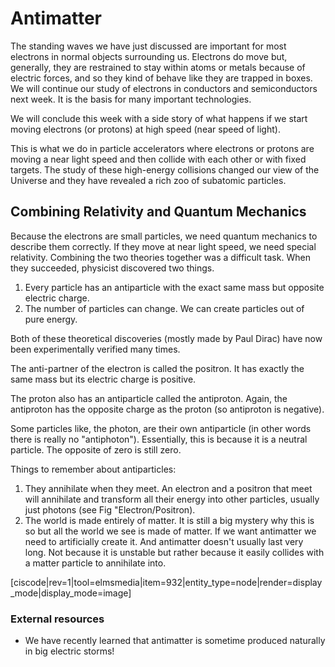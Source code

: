 # Antimatter

The standing waves we have just discussed are important for most electrons in normal objects surrounding us. Electrons do move but, generally, they are restrained to stay within atoms or metals because of electric forces, and so they kind of behave like they are trapped in boxes. We will continue our study of electrons in conductors and semiconductors next week. It is the basis for many important technologies.

We will conclude this week with a side story of what happens if we start moving electrons \(or protons\) at high speed \(near speed of light\).

This is what we do in particle accelerators where electrons or protons are moving a near light speed and then collide with each other or with fixed targets. The study of these high-energy collisions changed our view of the Universe and they have revealed a rich zoo of subatomic particles.

## Combining Relativity and Quantum Mechanics

Because the electrons are small particles, we need quantum mechanics to describe them correctly. If they move at near light speed, we need special relativity. Combining the two theories together was a difficult task. When they succeeded, physicist discovered two things.

1. Every particle has an antiparticle with the exact same mass but opposite electric charge. 
2. The number of particles can change. We can create particles out of pure energy. 

Both of these theoretical discoveries \(mostly made by Paul Dirac\) have now been experimentally verified many times.

The anti-partner of the electron is called the positron. It has exactly the same mass but its electric charge is positive.

The proton also has an antiparticle called the antiproton. Again, the antiproton has the opposite charge as the proton \(so antiproton is negative\).

Some particles like, the photon, are their own antiparticle \(in other words there is really no "antiphoton"\). Essentially, this is because it is a neutral particle. The opposite of zero is still zero.

Things to remember about antiparticles:

1. They annihilate when they meet. An electron and a positron that meet will annihilate and transform all their energy into other particles, usually just photons \(see Fig "Electron/Positron\).
2. The world is made entirely of matter. It is still a big mystery why this is so but all the world we see is made of matter. If we want antimatter we need to artificially create it. And antimatter doesn't usually last very long. Not because it is unstable but rather because it easily collides with a matter particle to annihilate into.

\[ciscode\|rev=1\|tool=elmsmedia\|item=932\|entity\_type=node\|render=display\_mode\|display\_mode=image\]

### External resources

* We have recently learned that antimatter is sometime produced naturally in big electric storms!

